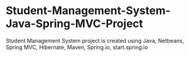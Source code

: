# Student-Management-System-Java-Spring-MVC-Project
Student Management System project is created using Java, Netbeans, Spring MVC, Hibernate, Maven, Spring.io, start.spring.io
